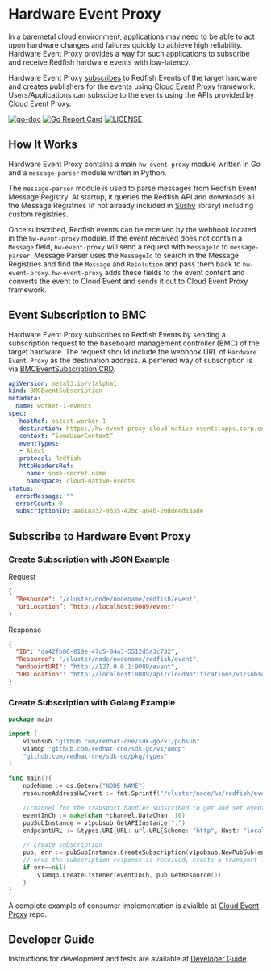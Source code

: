 # Hardware Event Proxy

In a baremetal cloud environment, applications may need to be able to act upon hardware changes and failures quickly to achieve high reliability. Hardware Event Proxy provides a way for such applications to subscribe and receive Redfish hardware events with low-latency.

Hardware Event Proxy [subscribes](#event-subscription-to-bmc) to Redfish Events of the target hardware and creates publishers for the events using [Cloud Event Proxy](https://github.com/redhat-cne/cloud-event-proxy) framework. Users/Applications can subscibe to the events using the APIs provided by Cloud Event Proxy.

 [![go-doc](https://godoc.org/github.com/redhat-cne/hw-event-proxy?status.svg)](https://godoc.org/github.com/redhat-cne/hw-event-proxy)
 [![Go Report Card](https://goreportcard.com/badge/github.com/redhat-cne/hw-event-proxy)](https://goreportcard.com/report/github.com/redhat-cne/hw-event-proxy)
 [![LICENSE](https://img.shields.io/github/license/redhat-cne/hw-event-proxy.svg)](https://github.com/redhat-cne/hw-event-proxy/blob/main/LICENSE)

## How It Works

Hardware Event Proxy contains a main `hw-event-proxy` module written in Go and a `message-parser` module written in Python.

The `message-parser` module is used to parse messages from Redfish Event Message Registry. At startup, it queries the Redfish API and downloads all the Message Registries (if not already included in [Sushy](https://github.com/openstack/sushy) library) including custom registries.

Once subscribed, Redfish events can be received by the webhook located in the `hw-event-proxy` module. If the event received does not contain a `Message` field, `hw-event-proxy` will send a request with `MessageId` to `message-parser`. Message Parser uses the `MessageId` to search in the Message Registries and find the `Message` and `Resolution` and pass them back to `hw-event-proxy`. `hw-event-proxy` adds these fields to the event content and converts the event to Cloud Event and sends it out to Cloud Event Proxy framework.  


## Event Subscription to BMC

Hardware Event Proxy subscribes to Redfish Events by sending a subscription request to the baseboard management controller (BMC) of the target hardware. The request should include the webhook URL of `Hardware Event Proxy` as the destination address. A perfered way of subscription is via [BMCEventSubscription CRD](https://github.com/metal3-io/metal3-docs/pull/167).

```yaml
apiVersion: metal3.io/v1alpha1
kind: BMCEventSubscription
metadata:
  name: worker-1-events
spec:
   hostRef: ostest-worker-1
   destination: https://hw-event-proxy-cloud-native-events.apps.corp.example.com/webhook
   context: “SomeUserContext”
   eventTypes:
   - Alert
   protocol: Redfish
   httpHeadersRef:
     name: some-secret-name
     namespace: cloud-native-events
status:
  errorMessage: ""
  errorCount: 0
  subscriptionID: aa618a32-9335-42bc-a04b-20ddeed13ade
```

## Subscribe to Hardware Event Proxy
### Create Subscription with JSON Example
Request
```json
{
  "Resource": "/cluster/node/nodename/redfish/event",
  "UriLocation”: “http://localhost:9089/event"
}
```

Response
```json
{
  "ID": "da42fb86-819e-47c5-84a3-5512d5a3c732",
  "Resource": "/cluster/node/nodename/redfish/event",
  "endpointURI": "http://127.0.0.1:9089/event",
  "URILocation": "http://localhost:8089/api/cloudNotifications/v1/subscriptions/da42fb86-819e-47c5-84a3-5512d5a3c732"
}
```

### Create Subscription with Golang Example
```go
package main

import (
    v1pubsub "github.com/redhat-cne/sdk-go/v1/pubsub"
    v1amqp "github.com/redhat-cne/sdk-go/v1/amqp"
    "github.com/redhat-cne/sdk-go/pkg/types"
)

func main(){
    nodeName := os.Getenv("NODE_NAME")
    resourceAddressHwEvent := fmt.Sprintf("/cluster/node/%s/redfish/event", nodeName)

    //channel for the transport handler subscribed to get and set events  
    eventInCh := make(chan *channel.DataChan, 10)       
    pubSubInstance = v1pubsub.GetAPIInstance(".")
    endpointURL := &types.URI{URL: url.URL{Scheme: "http", Host: "localhost:8089", Path: fmt.Sprintf("%s%s", apiPath, "dummy")}}

    // create subscription
    pub, err := pubSubInstance.CreateSubscription(v1pubsub.NewPubSub(endpointURL, resourceAddressHwEvent))
    // once the subscription response is received, create a transport listener object to receive events.
    if err==nil{
        v1amqp.CreateListener(eventInCh, pub.GetResource())
    }
}
```
A complete example of consumer implementation is avialble at [Cloud Event Proxy](https://github.com/redhat-cne/cloud-event-proxy/tree/main/examples/consumer) repo.

## Developer Guide
Instructions for development and tests are available at [Developer Guide](docs/development.md).